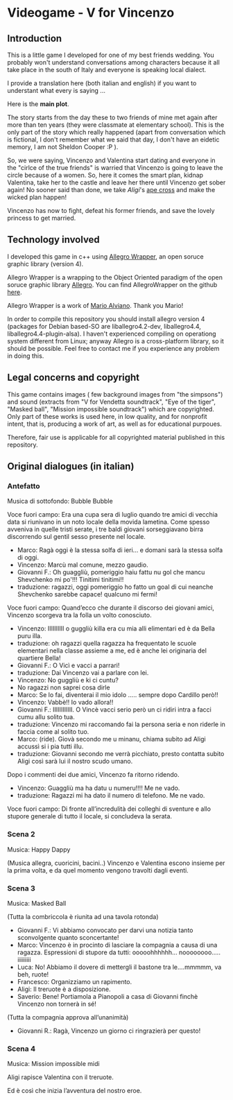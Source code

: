 # Videogame - V for Vincenzo

## Introduction

This is a little game I developed for one of my best friends wedding. You probably won't understand conversations among
characters because it all take place in the south of Italy and everyone is speaking local dialect.

I provide a translation here (both italian and english) if you want to understant what every is saying ... 

Here is the **main plot**.

The story starts from the day these to two friends of mine met again after more than ten years (they were classmate at elementary school). This is the only part of the story which really happened (apart from conversation which is fictional, I don't remember what we said that day, I don't have an eidetic memory, I am not Sheldon Cooper :P ).

So, we were saying, Vincenzo and Valentina start dating and everyone in the "cirlce of the true friends" is warried that Vincenzo is going to leave the circle because of a women. So, here it comes the smart plan, kidnap Valentina, take her to the castle and leave her there until Vincenzo get sober again!
No sooner said than done, we take _Aligi_'s [ape cross](http://en.wikipedia.org/wiki/Piaggio_Ape) and make the wicked plan happen!

Vincenzo has now to fight, defeat his former friends, and save the lovely princess to get married.

## Technology involved

I developed this game in c++ using [Allegro Wrapper](http://alviano.net/2013/05/14/allegro-wrapper/), an open soruce graphic library (version 4).

Allegro Wrapper is a wrapping to the Object Oriented paradigm of the open soruce graphic library [Allegro](https://www.allegro.cc/). You can find AllegroWrapper on the github [here](https://github.com/alviano/AllegroWrapper).

Allegro Wrapper is a work of [Mario Alviano](http://alviano.net/about/). Thank you Mario!

In order to compile this repository you should install allegro version 4 (packages for Debian based-SO are
liballegro4.2-dev, liballegro4.4, liballegro4.4-plugin-alsa). I haven't experienced compiling on operationg system different from Linux; anyway Allegro is a cross-platform library, so it should be possible.
Feel free to contact me if you experience any problem in doing this.


## Legal concerns and copyright

This game contains images ( few background images from "the simpsons") and sound (extracts from "V for Vendetta soundtrack", "Eye of the tiger", "Masked ball", "Mission impossible soundtrack") which are copyrighted. Only part of these works is used here, in low quality, and for nonprofit intent, that is, producing a work of art, as well as for educational purpoues.

Therefore, fair use is applicable for all copyrighted material published in this repository.

## Original dialogues (in italian)


### Antefatto

Musica di sottofondo: Bubble Bubble

Voce fuori campo: Era una cupa sera di luglio quando tre amici di vecchia data si riunivano in un noto locale della movida lametina. Come spesso avveniva in quelle tristi serate, i tre baldi giovani sorseggiavano birra discorrendo sul gentil sesso presente nel locale.

- Marco: Ragà oggi è la stessa solfa di ieri... e domani sarà la stessa solfa di oggi.
- Vincenzo: Marcù mal comune, mezzo gaudio.
- Giovanni F.: Oh guaggliù, pomeriggio haiu fattu nu gol che mancu Shevchenko mi po'!!! Tinitimi tinitimi!! 
 - traduzione: ragazzi, oggi pomeriggio ho fatto un goal di cui neanche Shevchenko sarebbe capace! qualcuno mi fermi!

Voce fuori campo: Quand’ecco che durante il discorso dei giovani amici, Vincenzo scorgeva tra la folla un volto conosciuto.

 - Vincenzo: IIIIIIIIII o guggliù killa era cu mia alli elimentari ed è da Bella puru illa.
  - traduzione: oh ragazzi quella ragazza ha frequentato le scuole elementari nella classe assieme a me, ed è anche lei originaria del quartiere Bella!
 - Giovanni F.: O Vicì e vacci a parrari!
  - traduzione: Dai Vincenzo vai a parlare con lei.
 - Vincenzo: No guggliù e ki ci cuntu?
  - No ragazzi non saprei cosa dirle 
 - Marco: Se lo fai, diventerai il mio idolo ….. sempre dopo Cardillo però!!
 - Vincenzo: Vabbè!! Io vado allora!!
 - Giovanni F.: IIIIIIIIIIII. O Vincè vacci serio però un ci ridiri intra a facci cumu allu solito tua.
  - traduzione: Vincenzo mi raccomando fai la persona seria e non riderle in faccia come al solito tuo.
 - Marco: (ride). Giovà secondo me u minanu, chiama subito ad Aligi accussì si i pia tutti illu.
  -  traduzione: Giovanni secondo me verrà picchiato, presto contatta subito Aligi così sarà lui il nostro scudo umano.

Dopo i commenti dei due amici, Vincenzo fa ritorno ridendo.

 - Vincenzo: Guaggliù ma ha datu u numeru!!!! Me ne vado.
  - traduzione: Ragazzi mi ha dato il numero di telefono. Me ne vado.

Voce fuori campo: Di fronte all’incredulità dei colleghi di sventure e allo stupore generale di tutto il locale, si concludeva la serata.

### Scena 2

Musica: Happy Dappy

(Musica allegra, cuoricini, bacini..)
Vincenzo e Valentina escono insieme per la prima volta, e da quel momento vengono travolti dagli eventi.

### Scena 3

Musica: Masked Ball

(Tutta la combriccola è riunita ad una tavola rotonda)

 - Giovanni F.: Vi abbiamo convocato per darvi una notizia tanto sconvolgente quanto sconcertante!
 - Marco: Vincenzo è in procinto di lasciare la compagnia a causa di una ragazza.
Espressioni di stupore da tutti: ooooohhhhhh... noooooooo..... iiiiiiiii
 - Luca: No! Abbiamo il dovere di mettergli il bastone tra le....mmmmm, va beh, ruote!
 - Francesco: Organizziamo un rapimento. 
 - Aligi: Il treruote è a disposizione.
 - Saverio: Bene! Portiamola a Pianopoli a casa di Giovanni finchè Vincenzo non tornerà in sé!

(Tutta la compagnia approva all’unanimità)

 - Giovanni R.: Ragà, Vincenzo un giorno ci ringrazierà per questo!

### Scena 4

Musica: Mission impossible midi

Aligi rapisce Valentina con il treruote.

Ed è così che inizia l’avventura del nostro eroe.
